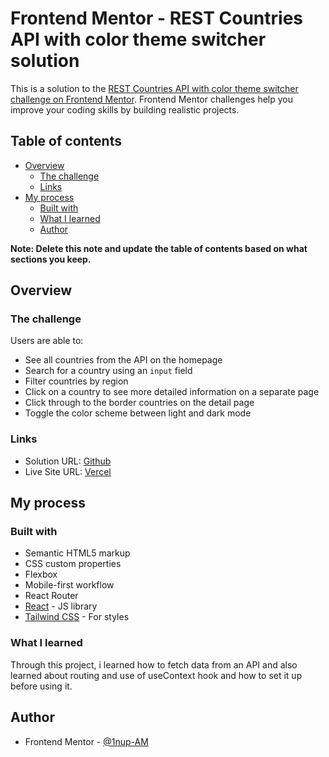 # Frontend Mentor - REST Countries API with color theme switcher solution

This is a solution to the [REST Countries API with color theme switcher challenge on Frontend Mentor](https://www.frontendmentor.io/challenges/rest-countries-api-with-color-theme-switcher-5cacc469fec04111f7b848ca). Frontend Mentor challenges help you improve your coding skills by building realistic projects. 

## Table of contents

- [Overview](#overview)
  - [The challenge](#the-challenge)
  - [Links](#links)
- [My process](#my-process)
  - [Built with](#built-with)
  - [What I learned](#what-i-learned)
  - [Author](#author)

**Note: Delete this note and update the table of contents based on what sections you keep.**

## Overview

### The challenge

Users are able to:

- See all countries from the API on the homepage
- Search for a country using an `input` field
- Filter countries by region
- Click on a country to see more detailed information on a separate page
- Click through to the border countries on the detail page
- Toggle the color scheme between light and dark mode


### Links

- Solution URL: [Github](https://github.com/1nup-AM/Rest-Country-API)
- Live Site URL: [Vercel](https://rest-country-api-jade.vercel.app/)

## My process

### Built with

- Semantic HTML5 markup
- CSS custom properties
- Flexbox
- Mobile-first workflow
- React Router
- [React](https://reactjs.org/) - JS library
- [Tailwind CSS](https://styled-components.com/) - For styles

### What I learned

Through this project, i learned how to fetch data from an API and also learned about routing and use of useContext hook and how to set it up before using it.


## Author

- Frontend Mentor - [@1nup-AM](https://www.frontendmentor.io/profile/1nup-AM)
